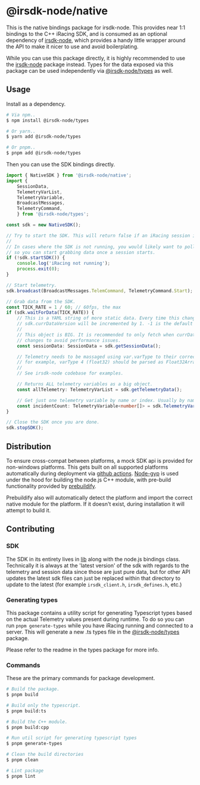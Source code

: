 # @irsdk-node/native

This is the native bindings package for irsdk-node. This provides near 1:1 bindings to the C++ iRacing SDK, and is consumed as an optional dependency of [irsdk-node](../irsdk-node), which provides a handy little wrapper around the API to make it nicer to use and avoid boilerplating.

While you can use this package directly, it is highly recommended to use the [irsdk-node](../irsdk-node) package instead. Types for the data exposed via this package can be used independently via [@irsdk-node/types](../irsdk-node-types/) as well.

## Usage
Install as a dependency.

```sh
# Via npm..
$ npm install @irsdk-node/types

# Or yarn..
$ yarn add @irsdk-node/types

# Or pnpm..
$ pnpm add @irsdk-node/types
```

Then you can use the SDK bindings directly.

```ts
import { NativeSDK } from '@irsdk-node/native';
import {
    SessionData,
    TelemetryVarList,
    TelemetryVariable,
    BroadcastMessages,
    TelemetryCommand,
    } from '@irsdk-node/types';

const sdk = new NativeSDK();

// Try to start the SDK. This will return false if an iRacing session is not active.
//
// In cases where the SDK is not running, you would likely want to poll this fn
// so you can start grabbing data once a session starts.
if (!sdk.startSDK()) {
    console.log('iRacing not running');
    process.exit(0);
}

// Start telemetry.
sdk.broadcast(BroadcastMessages.TelemCommand, TelemetryCommand.Start);

// Grab data from the SDK.
const TICK_RATE = 1 / 60; // 60fps, the max
if (sdk.waitForData(TICK_RATE)) {
    // This is a YAML string of more static data. Every time this changes,
    // sdk.currDataVersion will be incremented by 1. -1 is the default value.
    //
    // This object is BIG. It is recommended to only fetch when currDataVersion
    // changes to avoid performance issues.
    const sessionData: SessionData = sdk.getSessionData();

    // Telemetry needs to be massaged using var.varType to their correct types,
    // for example, varType 4 (float32) should be parsed as Float32Array.
    //
    // See irsdk-node codebase for examples.

    // Returns ALL telemetry variables as a big object.
    const allTelemetry: TelemetryVarList = sdk.getTelemetryData();

    // Get just one telemetry variable by name or index. Usually by name.
    const incidentCount: TelemetryVariable<number[]> = sdk.TelemetryVariable('PlayerCarMyIncidentCount');
}

// Close the SDK once you are done.
sdk.stopSDK();
```

## Distribution

To ensure cross-compat between platforms, a mock SDK api is provided for non-windows platforms. This gets built on all supported platforms automatically during deployment via [github actions](../../.github/workflows/do-release.yaml). [Node-gyp](https://www.npmjs.com/package/node-gyp) is used under the hood for building the node.js C++ module, with pre-build functionality provided by [prebuildify](https://www.npmjs.com/package/prebuildify).

Prebuildify also will automatically detect the platform and import the correct native module for the platform. If it doesn't exist, during installation it will attempt to build it.

## Contributing

### SDK

The SDK in its entirety lives in [lib](./lib/) along with the node.js bindings class. Technically it is always at the 'latest version' of the sdk with regards to the telemetry and session data since those are just pure data, but for other API updates the latest sdk files can just be replaced within that directory to update to the latest (for example `irsdk_client.h`, `irsdk_defines.h`, etc.)

### Generating types

This package contains a utility script for generating Typescript types based on the actual Telemetry values present during runtime. To do so you can run `pnpm generate-types` while you have iRacing running and connected to a server. This will generate a new .ts types file in the [@irsdk-node/types](../irsdk-node-types) package.

Please refer to the readme in the types package for more info.

### Commands

These are the primary commands for package development.

```sh
# Build the package.
$ pnpm build

# Build only the typescript.
$ pnpm build:ts

# Build the C++ module.
$ pnpm build:cpp

# Run util script for generating typescript types
$ pnpm generate-types

# Clean the build directories
$ pnpm clean

# Lint package
$ pnpm lint
```
